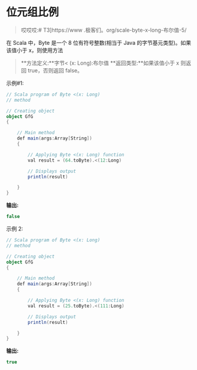 # 位元组比例

> 哎哎哎:# T3]https://www .极客们。org/scale-byte-x-long-布尔值-5/

在 Scala 中，Byte 是一个 8 位有符号整数(相当于 Java 的字节基元类型)。如果该值小于 x，则使用方法

> **方法定义:**字节< (x: Long):布尔值
> **返回类型:**如果该值小于 x 则返回 true，否则返回 false。

示例#1:

```scala
// Scala program of Byte <(x: Long)
// method 

// Creating object 
object GfG 
{ 

    // Main method 
    def main(args:Array[String]) 
    { 

        // Applying Byte <(x: Long) function 
        val result = (64.toByte).<(12:Long) 

        // Displays output 
        println(result) 

    } 
} 
```

**输出:**

```scala
false
```

示例 2:

```scala
// Scala program of Byte <(x: Long)
// method 

// Creating object 
object GfG 
{ 

    // Main method 
    def main(args:Array[String]) 
    { 

        // Applying Byte <(x: Long) function 
        val result = (25.toByte).<(111:Long) 

        // Displays output 
        println(result) 

    } 
} 
```

**输出:**

```scala
true
```